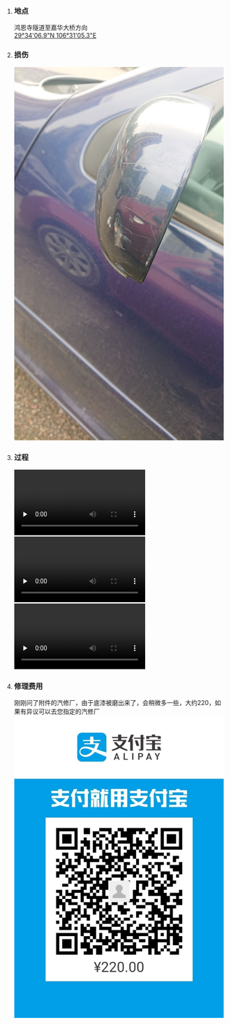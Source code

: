 1. 
	### 地点
	鸿恩寺隧道至嘉华大桥方向<br>
	[29°34'06.9"N 106°31'05.3"E](http://www.google.cn/maps/place/29%C2%B034'06.9%22N+106%C2%B031'05.3%22E/@29.5685886,106.5159433,17z/data=!4m6!3m5!1s0x0:0x0!7e2!8m2!3d29.5685838!4d106.5181319)

2. ### 损伤
	![损伤](https://github.com/lainiinc/accident/blob/master/1.jpg)

3. ### 过程
	<video id="video" controls="" preload="none">
      <source id="mp4" src="https://github.com/lainiinc/accident/blob/master/1.mp4" type="video/mp4">
    </video>
	<br>
	<video id="video" controls="" preload="none">
      <source id="mp4" src="https://github.com/lainiinc/accident/blob/master/2.mp4" type="video/mp4">
    </video>
	<br>
	<video id="video" controls="" preload="none">
      <source id="mp4" src="https://github.com/lainiinc/accident/blob/master/3.mp4" type="video/mp4">
    </video>

4. ### 修理费用
	刚刚问了附件的汽修厂，由于底漆被磨出来了，会稍微多一些，大约220，如果有异议可以去您指定的汽修厂<br>
	![费用](https://github.com/lainiinc/accident/blob/master/pay.jpg)


